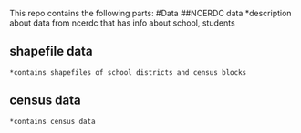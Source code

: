 This repo contains the following parts:
#Data
##NCERDC data
	*description about data from ncerdc that has info about school, students
## shapefile data
	*contains shapefiles of school districts and census blocks
## census data
	*contains census data

	

